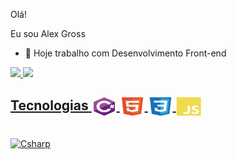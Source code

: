 Olá!

Eu sou Alex Gross



<!-- Apresentação -->



- 🔭 Hoje trabalho com Desenvolvimento Front-end


<!-- Painel de Trabalhos -->

<div>

 <a href="https://github.com/victorfurquim">

 <img height="160em" src="https://github-readme-stats.vercel.app/api?username=victorfurquim&show_icons=true&theme=dark&include_all_commits=true&count_private=true"/>

 <img height="160em" src="https://github-readme-stats.vercel.app/api/top-langs/?username=victorfurquim&layout=compact&langs_count=7&theme=dark"/>

  <h2>Tecnologias</2>
  <img align="center" alt="Csharp" height="30" width="40" src="https://raw.githubusercontent.com/devicons/devicon/master/icons/csharp/csharp-original.svg" style="flat: left;">
   <img align="center" alt="HTML" height="30" width="40" src="https://raw.githubusercontent.com/devicons/devicon/master/icons/html5/html5-original.svg">

 <img align="center" alt="CSS" height="30" width="40" src="https://raw.githubusercontent.com/devicons/devicon/master/icons/css3/css3-original.svg">  

 <img align="center" alt="Js" height="30" width="40" src="https://raw.githubusercontent.com/devicons/devicon/master/icons/javascript/javascript-plain.svg">
</div> <br> 
  <img align="center" alt="Csharp" height="30" width="150" src="https://komarev.com/ghpvc/?username=victorfurquim&color=white" alt="victorfurquim" /> <br>

 


